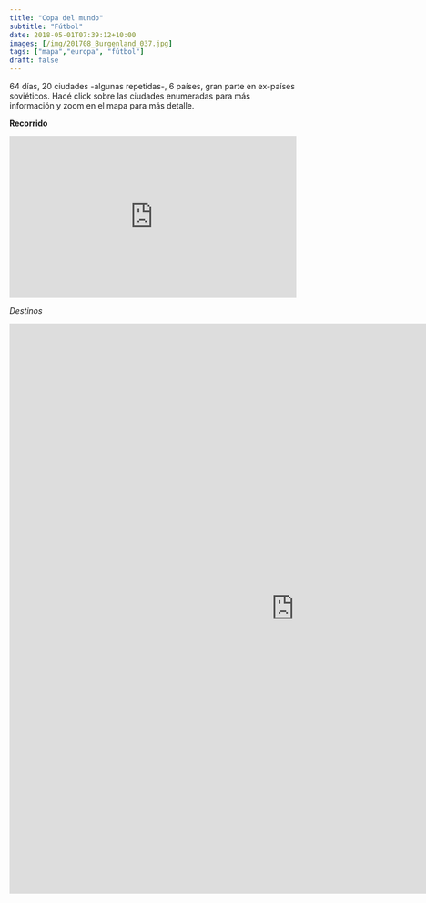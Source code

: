 ```yaml
---
title: "Copa del mundo"
subtitle: "Fútbol"
date: 2018-05-01T07:39:12+10:00
images: [/img/201708_Burgenland_037.jpg]
tags: ["mapa","europa", "fútbol"]
draft: false
---
```


64 días, 20 ciudades -algunas repetidas-, 6 países, gran parte en ex-países soviéticos. Hacé click sobre las ciudades enumeradas para más información y zoom en el mapa para más detalle.

**Recorrido**

<div style="position: relative;margin: 5px 0 5px 0;padding-bottom: 56.25%;height: 0;clear: both;"><iframe style="position: absolute;top: 0;left: 0;width: 100%;height: 100%;border: 0;" src="https://www.tripline.net/map?tripId=0313727407461015B482A362219C52C7&onSite=0" frameborder="0" webkitAllowFullScreen mozallowfullscreen allowFullScreen></iframe></div>

*Destinos*

<iframe src="https://www.tripline.net/trip?id=0313727407461015B482A362219C52C7&list=1" width="1000" height="1000" frameborder="0"></iframe>